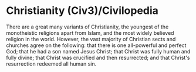 # Christianity (Civ3)/Civilopedia

There are a great many variants of Christianity, the youngest of the monotheistic religions apart from Islam, and the most 
widely believed religion in the world. However, the vast majority of Christian sects and churches agree on the following: that there is one all-powerful and perfect God; 
that he had a son named Jesus Christ; that Christ was fully human and fully divine; that Christ was crucified and then 
resurrected; and that Christ's resurrection redeemed all human sin.